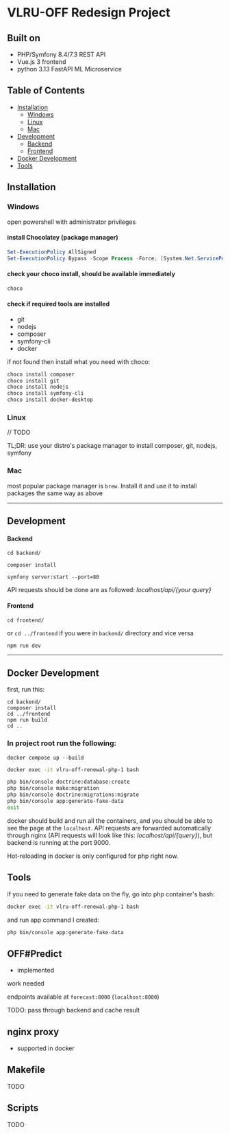 # VLRU-OFF Redesign Project

## Built on
- PHP/Symfony 8.4/7.3 REST API
- Vue.js 3 frontend
- python 3.13 FastAPI ML Microservice

## Table of Contents
- [Installation](#installation)
    - [Windows](#windows)
    - [Linux](#linux)
    - [Mac](#mac)
- [Development](#development)
    - [Backend](#backend)
    - [Frontend](#frontend)
- [Docker Development](#docker-development)
- [Tools](#tools)
## Installation

### Windows

open powershell with administrator privileges

#### install Chocolatey (package manager)
```powershell
Set-ExecutionPolicy AllSigned
Set-ExecutionPolicy Bypass -Scope Process -Force; [System.Net.ServicePointManager]::SecurityProtocol = [System.Net.ServicePointManager]::SecurityProtocol -bor 3072; iex ((New-Object System.Net.WebClient).DownloadString('https://community.chocolatey.org/install.ps1'))
```

#### check your choco install, should be available immediately
```powershell
choco
```
#### check if required tools are installed
- git
- nodejs
- composer
- symfony-cli
- docker

if not found then install what you need with choco:
```powershell
choco install composer
choco install git
choco install nodejs
choco install symfony-cli
choco install docker-desktop
```

### Linux
// TODO

TL;DR: use your distro's package manager to install composer, git, nodejs, symfony

### Mac
most popular package manager is ```brew```. Install it and use it to install packages the same way as above

---

## Development

#### Backend
```
cd backend/
```
```
composer install
```
```
symfony server:start --port=80
```
API requests should be done are as followed: *localhost/api/{your query}*
#### Frontend
```
cd frontend/
```

or ```cd ../frontend``` if you were in ```backend/``` directory and vice versa
```
npm run dev
```

---

## Docker Development
first, run this:
```
cd backend/
composer install
cd ../frontend
npm run build
cd ..
```
### In project root run the following:
```
docker compose up --build
```
```bash
docker exec -it vlru-off-renewal-php-1 bash
```
```bash
php bin/console doctrine:database:create
php bin/console make:migration
php bin/console doctrine:migrations:migrate
php bin/console app:generate-fake-data
exit
```

docker should build and run all the containers, and you should be able to see the page at the ```localhost```.
API requests are forwarded automatically through nginx (API requests will look like this: *localhost/api/{query}*), but backend is running at the port 9000.

Hot-reloading in docker is only configured for php right now.

## Tools
if you need to generate fake data on the fly, go into php container's bash:
```bash
docker exec -it vlru-off-renewal-php-1 bash
```
and run app command I created:
```bash
php bin/console app:generate-fake-data
```

## OFF#Predict
- implemented

work needed

endpoints available at ```forecast:8000``` (```localhost:8000```)

TODO: pass through backend and cache result

## nginx proxy
- supported in docker

## Makefile
TODO

## Scripts
TODO
